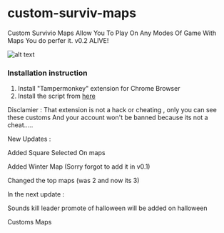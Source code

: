 # custom-surviv-maps
Custom Survivio Maps Allow You To Play On Any Modes Of Game With Maps You do perfer it.
v0.2 ALIVE!

![alt text](https://i.imgur.com/MUiUvSA.png)

### Installation instruction 

  1. Install "Tampermonkey" extension for Chrome Browser
2. Install the script from [here](https://greasyfork.org/en/scripts/394376-customs-map-survivio)

Disclamier : That extension is not a hack or cheating , only you can see these customs 
             And your account won't be banned because its not a cheat.....

New Updates :

Added Square Selected On maps

Added Winter Map (Sorry forgot to add it in v0.1)

Changed the top maps (was 2 and now its 3)

In the next update :

Sounds kill leader promote of halloween will be added on halloween

Customs Maps

